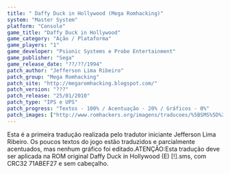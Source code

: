 ```yaml
---
title: " Daffy Duck in Hollywood (Mega Romhacking)"
system: "Master System"
platform: "Console"
game_title: "Daffy Duck in Hollywood"
game_category: "Ação / Plataforma"
game_players: "1"
game_developer: "Psionic Systems e Probe Entertainment"
game_publisher: "Sega"
game_release_date: "??/??/1994"
patch_author: "Jefferson Lima Ribeiro"
patch_group: "Mega Romhacking"
patch_site: "http://megaromhacking.blogspot.com/"
patch_version: "???"
patch_release: "25/01/2010"
patch_type: "IPS e UPS"
patch_progress: "Textos - 100% / Acentuação - 20% / Gráficos - 0%"
patch_images: ["http://www.romhackers.org/imagens/traducoes/%5BSMS%5D%20Daffy%20Duck%20in%20Hollywood%20-%20Mega%20Romhacking%20-%201.png","http://www.romhackers.org/imagens/traducoes/%5BSMS%5D%20Daffy%20Duck%20in%20Hollywood%20-%20Mega%20Romhacking%20-%202.png","http://www.romhackers.org/imagens/traducoes/%5BSMS%5D%20Daffy%20Duck%20in%20Hollywood%20-%20Mega%20Romhacking%20-%203.png"]
---
```

Esta é a primeira tradução realizada pelo tradutor iniciante Jefferson Lima Ribeiro. Os poucos textos do jogo estão traduzidos e parcialmente acentuados, mas nenhum gráfico foi editado.ATENÇÃO:Esta tradução deve ser aplicada na ROM original Daffy Duck in Hollywood (E) [!].sms, com CRC32 71ABEF27 e sem cabeçalho.